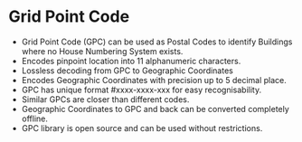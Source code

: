 # Grid Point Code

  -  Grid Point Code (GPC) can be used as Postal Codes to identify Buildings where no House Numbering System exists.
  -  Encodes pinpoint location into 11 alphanumeric characters.
  -  Lossless decoding from GPC to Geographic Coordinates
  -  Encodes Geographic Coordinates with precision up to 5 decimal place.
  -  GPC has unique format #xxxx-xxxx-xxx for easy recognisability.
  -  Similar GPCs are closer than different codes.
  -  Geographic Coordinates to GPC and back can be converted completely offline.
  -  GPC library is open source and can be used without restrictions.
